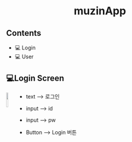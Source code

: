 <h1 align = "center">
  muzinApp
</h>

## Contents
- 💻 Login
- 💻 User

## 💻Login Screen
<img src = "https://user-images.githubusercontent.com/82933290/115818885-b7943780-a438-11eb-9ac2-69063f858909.png" width ="10%" height = "10%" align = "left">

- text --> 로그인


- input --> id


- input --> pw


- Button --> Login 버튼
